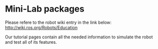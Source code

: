# Mini-Lab packages
Please refere to the robot wiki entry in the link below: http://wiki.ros.org/Robots/Education

Our tutorial pages contain all the needed information to simulate the robot and test all of its features.
